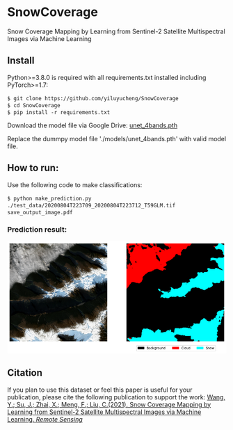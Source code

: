 # SnowCoverage
Snow Coverage Mapping by Learning from Sentinel-2 Satellite Multispectral Images via Machine Learning

## Install
Python>=3.8.0 is required with all requirements.txt installed including PyTorch>=1.7:
```shell
$ git clone https://github.com/yiluyucheng/SnowCoverage
$ cd SnowCoverage
$ pip install -r requirements.txt
```
Download the model file via Google Drive: 
[unet_4bands.pth](https://drive.google.com/file/d/1gRl0o1_7JirAbjkZ7TozPgOj7QwtRiX5/view?usp=sharing)


Replace the dummpy model file './models/unet_4bands.pth' with valid model file.

## How to run:
Use the following code to make classifications:
```shell
$ python make_prediction.py ./test_data/20200804T223709_20200804T223712_T59GLM.tif save_output_image.pdf
```

### Prediction result:

<img width="640" src="https://github.com/yiluyucheng/SnowCoverage/blob/main/test_data/test_prediction.png">


## Citation

If you plan to use this dataset or feel this paper is useful for your publication, please cite the following publication to support the work:
[Wang, Y.; Su, J.; Zhai, X.; Meng, F.; Liu, C.(2021). Snow Coverage Mapping by Learning from Sentinel-2 Satellite Multispectral Images via Machine Learning. *Remote Sensing*](https://github.com/yiluyucheng/SnowCoverage/blob/main/Ref_Paper.pdf)
